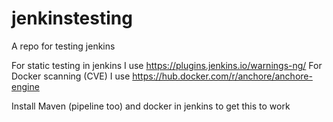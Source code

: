 # jenkinstesting
A repo for testing jenkins 

For static testing in jenkins I use https://plugins.jenkins.io/warnings-ng/
For Docker scanning (CVE) I use https://hub.docker.com/r/anchore/anchore-engine

Install Maven (pipeline too) and docker in jenkins to get this to work

